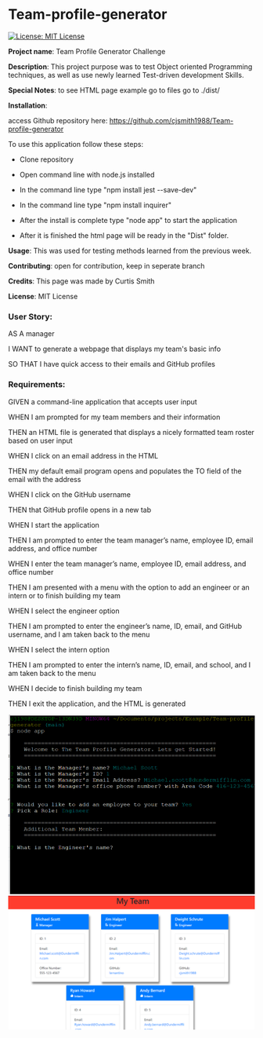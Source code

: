 # Team-profile-generator
[![License: MIT License](https://img.shields.io/badge/License-MIT-brightgreen.svg)](https://choosealicense.com/licenses/mit/)
 
**Project name**: Team Profile Generator Challenge

**Description**: This project purpose was to test Object oriented Programming techniques, as well as use newly learned Test-driven development Skills.

**Special Notes**: to see HTML page example go to files go to ./dist/

**Installation**: 	

access Github repository here: https://github.com/cjsmith1988/Team-profile-generator

To use this application follow these steps:

- Clone repository

- Open command line with node.js installed

- In the command line type "npm install jest --save-dev"

- In the command line type "npm install inquirer"

- After the install is complete type "node app" to start the application

- After it is finished the html page will be ready in the "Dist" folder.


**Usage**: This was used for testing methods learned from the previous week.

**Contributing**: open for contribution, keep in seperate branch

**Credits**: This page was made by Curtis Smith

**License**: MIT License

### User Story:

AS A manager

I WANT to generate a webpage that displays my team's basic info

SO THAT I have quick access to their emails and GitHub profiles

### Requirements:

GIVEN a command-line application that accepts user input

WHEN I am prompted for my team members and their information

THEN an HTML file is generated that displays a nicely formatted team roster based on user input

WHEN I click on an email address in the HTML

THEN my default email program opens and populates the TO field of the email with the address

WHEN I click on the GitHub username

THEN that GitHub profile opens in a new tab

WHEN I start the application

THEN I am prompted to enter the team manager’s name, employee ID, email address, and office number

WHEN I enter the team manager’s name, employee ID, email address, and office number

THEN I am presented with a menu with the option to add an engineer or an intern or to finish building my team

WHEN I select the engineer option

THEN I am prompted to enter the engineer’s name, ID, email, and GitHub username, and I am taken back to the menu

WHEN I select the intern option

THEN I am prompted to enter the intern’s name, ID, email, and school, and I am taken back to the menu

WHEN I decide to finish building my team

THEN I exit the application, and the HTML is generated


![command line view](https://github.com/cjsmith1988/Team-profile-generator/blob/main/bashScreenGrab.PNG?raw=true)
![command line view](https://github.com/cjsmith1988/Team-profile-generator/blob/main/pageScreenGrab.PNG?raw=true)
